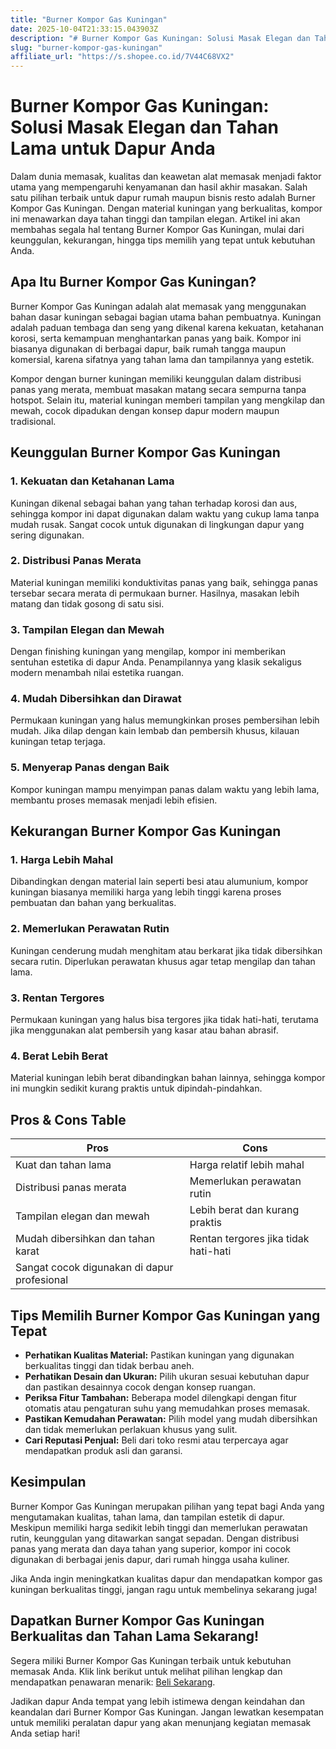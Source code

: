 ```yaml
---
title: "Burner Kompor Gas Kuningan"
date: 2025-10-04T21:33:15.043903Z
description: "# Burner Kompor Gas Kuningan: Solusi Masak Elegan dan Tahan Lama untuk Dapur Anda..."
slug: "burner-kompor-gas-kuningan"
affiliate_url: "https://s.shopee.co.id/7V44C68VX2"
---
```

# Burner Kompor Gas Kuningan: Solusi Masak Elegan dan Tahan Lama untuk Dapur Anda

Dalam dunia memasak, kualitas dan keawetan alat memasak menjadi faktor utama yang mempengaruhi kenyamanan dan hasil akhir masakan. Salah satu pilihan terbaik untuk dapur rumah maupun bisnis resto adalah Burner Kompor Gas Kuningan. Dengan material kuningan yang berkualitas, kompor ini menawarkan daya tahan tinggi dan tampilan elegan. Artikel ini akan membahas segala hal tentang Burner Kompor Gas Kuningan, mulai dari keunggulan, kekurangan, hingga tips memilih yang tepat untuk kebutuhan Anda.

## Apa Itu Burner Kompor Gas Kuningan?

Burner Kompor Gas Kuningan adalah alat memasak yang menggunakan bahan dasar kuningan sebagai bagian utama bahan pembuatnya. Kuningan adalah paduan tembaga dan seng yang dikenal karena kekuatan, ketahanan korosi, serta kemampuan menghantarkan panas yang baik. Kompor ini biasanya digunakan di berbagai dapur, baik rumah tangga maupun komersial, karena sifatnya yang tahan lama dan tampilannya yang estetik.

Kompor dengan burner kuningan memiliki keunggulan dalam distribusi panas yang merata, membuat masakan matang secara sempurna tanpa hotspot. Selain itu, material kuningan memberi tampilan yang mengkilap dan mewah, cocok dipadukan dengan konsep dapur modern maupun tradisional.

## Keunggulan Burner Kompor Gas Kuningan

### 1. **Kekuatan dan Ketahanan Lama**
Kuningan dikenal sebagai bahan yang tahan terhadap korosi dan aus, sehingga kompor ini dapat digunakan dalam waktu yang cukup lama tanpa mudah rusak. Sangat cocok untuk digunakan di lingkungan dapur yang sering digunakan.

### 2. **Distribusi Panas Merata**
Material kuningan memiliki konduktivitas panas yang baik, sehingga panas tersebar secara merata di permukaan burner. Hasilnya, masakan lebih matang dan tidak gosong di satu sisi.

### 3. **Tampilan Elegan dan Mewah**
Dengan finishing kuningan yang mengilap, kompor ini memberikan sentuhan estetika di dapur Anda. Penampilannya yang klasik sekaligus modern menambah nilai estetika ruangan.

### 4. **Mudah Dibersihkan dan Dirawat**
Permukaan kuningan yang halus memungkinkan proses pembersihan lebih mudah. Jika dilap dengan kain lembab dan pembersih khusus, kilauan kuningan tetap terjaga.

### 5. **Menyerap Panas dengan Baik**
Kompor kuningan mampu menyimpan panas dalam waktu yang lebih lama, membantu proses memasak menjadi lebih efisien.

## Kekurangan Burner Kompor Gas Kuningan

### 1. **Harga Lebih Mahal**
Dibandingkan dengan material lain seperti besi atau alumunium, kompor kuningan biasanya memiliki harga yang lebih tinggi karena proses pembuatan dan bahan yang berkualitas.

### 2. **Memerlukan Perawatan Rutin**
Kuningan cenderung mudah menghitam atau berkarat jika tidak dibersihkan secara rutin. Diperlukan perawatan khusus agar tetap mengilap dan tahan lama.

### 3. **Rentan Tergores**
Permukaan kuningan yang halus bisa tergores jika tidak hati-hati, terutama jika menggunakan alat pembersih yang kasar atau bahan abrasif.

### 4. **Berat Lebih Berat**
Material kuningan lebih berat dibandingkan bahan lainnya, sehingga kompor ini mungkin sedikit kurang praktis untuk dipindah-pindahkan.

## Pros & Cons Table

| **Pros**                                       | **Cons**                                 |
|------------------------------------------------|------------------------------------------|
| Kuat dan tahan lama                           | Harga relatif lebih mahal               |
| Distribusi panas merata                       | Memerlukan perawatan rutin             |
| Tampilan elegan dan mewah                     | Lebih berat dan kurang praktis       |
| Mudah dibersihkan dan tahan karat             | Rentan tergores jika tidak hati-hati  |
| Sangat cocok digunakan di dapur profesional   |                                    |

## Tips Memilih Burner Kompor Gas Kuningan yang Tepat

- **Perhatikan Kualitas Material:** Pastikan kuningan yang digunakan berkualitas tinggi dan tidak berbau aneh.
- **Perhatikan Desain dan Ukuran:** Pilih ukuran sesuai kebutuhan dapur dan pastikan desainnya cocok dengan konsep ruangan.
- **Periksa Fitur Tambahan:** Beberapa model dilengkapi dengan fitur otomatis atau pengaturan suhu yang memudahkan proses memasak.
- **Pastikan Kemudahan Perawatan:** Pilih model yang mudah dibersihkan dan tidak memerlukan perlakuan khusus yang sulit.
- **Cari Reputasi Penjual:** Beli dari toko resmi atau terpercaya agar mendapatkan produk asli dan garansi.

## Kesimpulan

Burner Kompor Gas Kuningan merupakan pilihan yang tepat bagi Anda yang mengutamakan kualitas, tahan lama, dan tampilan estetik di dapur. Meskipun memiliki harga sedikit lebih tinggi dan memerlukan perawatan rutin, keunggulan yang ditawarkan sangat sepadan. Dengan distribusi panas yang merata dan daya tahan yang superior, kompor ini cocok digunakan di berbagai jenis dapur, dari rumah hingga usaha kuliner.

Jika Anda ingin meningkatkan kualitas dapur dan mendapatkan kompor gas kuningan berkualitas tinggi, jangan ragu untuk membelinya sekarang juga!

## Dapatkan Burner Kompor Gas Kuningan Berkualitas dan Tahan Lama Sekarang!

Segera miliki Burner Kompor Gas Kuningan terbaik untuk kebutuhan memasak Anda. Klik link berikut untuk melihat pilihan lengkap dan mendapatkan penawaran menarik: [Beli Sekarang](https://s.shopee.co.id/7V44C68VX2).

Jadikan dapur Anda tempat yang lebih istimewa dengan keindahan dan keandalan dari Burner Kompor Gas Kuningan. Jangan lewatkan kesempatan untuk memiliki peralatan dapur yang akan menunjang kegiatan memasak Anda setiap hari!